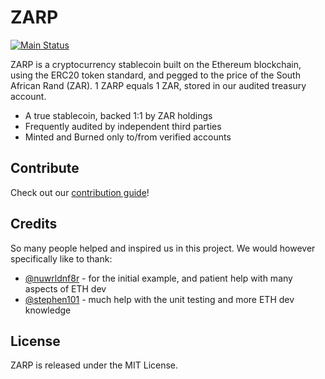 # ZARP

[![Main Status](https://github.com/randreserve/ZARP/workflows/main/badge.svg)](https://github.com/randreserve/ZARP/actions)

ZARP is a cryptocurrency stablecoin built on the Ethereum blockchain, using the ERC20 token standard, and pegged to the price of the South African Rand (ZAR). 1 ZARP equals 1 ZAR, stored in our audited treasury account.

- A true stablecoin, backed 1:1 by ZAR holdings
- Frequently audited by independent third parties
- Minted and Burned only to/from verified accounts

## Contribute

Check out our [contribution guide](CONTRIBUTING.md)!

## Credits

So many people helped and inspired us in this project. We would however specifically like to thank:

- [@nuwrldnf8r](https://github.com/nuwrldnf8r) - for the initial example, and patient help with many aspects of ETH dev
- [@stephen101](https://github.com/stephen101) - much help with the unit testing and more ETH dev knowledge

## License

ZARP is released under the MIT License.
